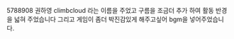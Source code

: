 5788908 권하영
climbcloud 라는 이름을 주었고 
구름을 조금더 추가 하여 활동 반경을 넓혀 주었습니다
그리고 게임이 좀더 박진감있게 해주고싶어 bgm을 넣어주었습니다.
